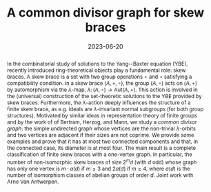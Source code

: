 ---
title: A common divisor graph for skew braces

event: Groups, Rings and the Yang-Baxter equation 2023
event_url: https://www.ilariacolazzo.info/gryb2023/

location: Blankenberge, Belgium
#address:
#  street: 450 Serra Mall
#  city: Stanford
#  region: CA
#  postcode: '94305'
#  country: United States

summary: Groups, Rings and the Yang-Baxter equation 2023

abstract: 'In the combinatorial study of solutions to the Yang--Baxter equation (YBE),
recently introduced ring-theoretical objects play a fundamental role: skew braces.
A skew brace is a set with two group operations $+$ and $\circ$ 
satisfying a compatibility condition. 
In a skew brace $(A,+,\circ)$, the group $(A,\circ)$ acts on $(A,+)$
by automorphism via the $\lambda$-map,
$\lambda \colon (A,\circ)\to \textrm{Aut}(A,+)$. 
This action is involved in the (universal) 
construction of the set-theoretic solutions to the YBE provided by skew braces.
Furthermore, the $\lambda$-action deeply influences the structure of a finite skew brace,
as e.g. ideals are $\lambda$-invariant normal subgroups (for both group structures).
Motivated by similar ideas in representation theory of finite groups
and by the work of of Bertram, Herzog, and Mann,
we study a *common divisor graph*: 
the simple undirected graph whose vertices are
the non-trivial $\lambda$-orbits and
two vertices are adjacent if their sizes are not coprime.
We provide some examples 
and prove that it has at most two connected components and that, 
in the connected case, its diameter is at most four. 
The main result is a complete classification of finite skew braces 
with a one-vertex graph. 
In particular, the number of non-isomorphic skew braces of size $2^md$ 
(with $d$ odd) whose graph has only one vertex is 
$m\cdot a(d)$ if $m\leq3$ and $2a(d)$ if $m\geq4$, 
where $a(d)$ is the number of isomorphism classes of abelian groups of order $d$.
Joint work with Arne Van Antwerpen.'

# Talk start and end times.
#   End time can optionally be hidden by prefixing the line with `#`.
date: '2023-06-20'
#date_end: '2023-06-20'
all_day: true

# Schedule page publish date (NOT talk date).
#publishDate: '2017-01-01T00:00:00Z'

authors:
  - admin

tags: []

# Is this a featured talk? (true/false)
featured: false

image:
  caption: ''
  focal_point: Right

#links:
#  - icon: twitter
#    icon_pack: fab
#    name: Follow
#    url: https://twitter.com/georgecushen
url_event: 'https://www.ilariacolazzo.info/gryb2023/'
url_poster: 'gryb2023_poster.pdf'
url_slides: 'SlidesBlankenberghe.pdf'
#url_video: 'https://youtube.com'

# Markdown Slides (optional).
#   Associate this talk with Markdown slides.
#   Simply enter your slide deck's filename without extension.
#   E.g. `slides = "example-slides"` references `content/slides/example-slides.md`.
#   Otherwise, set `slides = ""`.
slides: ""

# Projects (optional).
#   Associate this post with one or more of your projects.
#   Simply enter your project's folder or file name without extension.
#   E.g. `projects = ["internal-project"]` references `content/project/deep-learning/index.md`.
#   Otherwise, set `projects = []`.
#projects:
#  - example
---